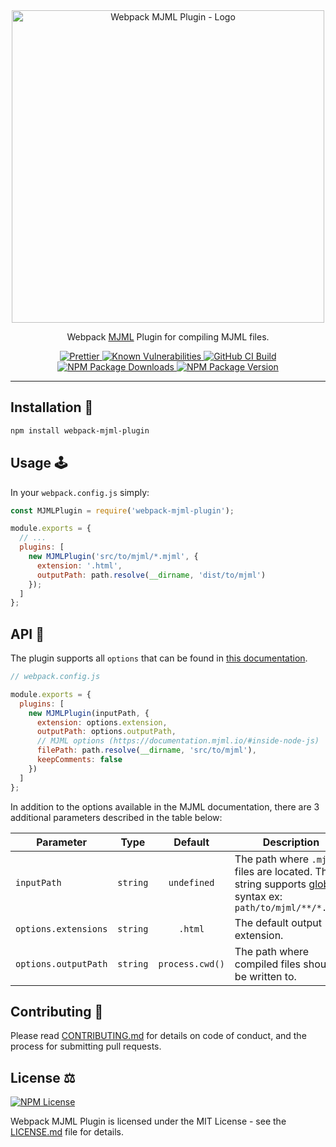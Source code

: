 <div align="center">
  <img
    width="500px"
    src="https://raw.githubusercontent.com/matteobertoldo/webpack-mjml-plugin/master/assets/webpack-mjml-plugin-logo.svg?sanitize=true"
    alt="Webpack MJML Plugin - Logo"
  />
</div>

<p align="center">Webpack <a href="https://mjml.io">MJML</a> Plugin for compiling MJML files.</p>

<p align="center">
  <a href="https://github.com/prettier/prettier">
    <img src="https://img.shields.io/badge/code_of-conduct-ff69b4.svg" alt="Prettier" />
  </a>
  <a href="https://snyk.io/test/github/matteobertoldo/webpack-mjml-plugin?targetFile=package.json">
    <img src="https://snyk.io/test/github/matteobertoldo/webpack-mjml-plugin/badge.svg?targetFile=package.json" alt="Known Vulnerabilities" />
  </a>
  <a href="https://github.com/matteobertoldo/webpack-mjml-plugin/actions/workflows/npm-publish.yml">
    <img src="https://github.com/matteobertoldo/webpack-mjml-plugin/actions/workflows/npm-publish.yml/badge.svg" alt="GitHub CI Build">
  </a>
  <a href="https://www.npmjs.com/package/webpack-mjml-plugin">
    <img src="https://img.shields.io/npm/dt/webpack-mjml-plugin.svg" alt="NPM Package Downloads" />
  </a>
  <a href="https://www.npmjs.com/package/webpack-mjml-plugin">
    <img src="https://img.shields.io/npm/v/webpack-mjml-plugin.svg" alt="NPM Package Version" />
  </a>
</p>

---

## Installation :gift:

```sh
npm install webpack-mjml-plugin
```

## Usage :joystick:

In your `webpack.config.js` simply:

```javascript
const MJMLPlugin = require('webpack-mjml-plugin');

module.exports = {
  // ...
  plugins: [
    new MJMLPlugin('src/to/mjml/*.mjml', {
      extension: '.html',
      outputPath: path.resolve(__dirname, 'dist/to/mjml')
    });
  ]
};
```

## API :bee:

The plugin supports all `options` that can be found in [this documentation](https://documentation.mjml.io/#inside-node-js).

```js
// webpack.config.js

module.exports = {
  plugins: [
    new MJMLPlugin(inputPath, {
      extension: options.extension,
      outputPath: options.outputPath,
      // MJML options (https://documentation.mjml.io/#inside-node-js)
      filePath: path.resolve(__dirname, 'src/to/mjml'),
      keepComments: false
    })
  ]
};
```

In addition to the options available in the MJML documentation, there are 3 additional parameters described in the table below:

| Parameter            |   Type   |     Default     | Description                                                                                                                                               |
| -------------------- | :------: | :-------------: | --------------------------------------------------------------------------------------------------------------------------------------------------------- |
| `inputPath`          | `string` |   `undefined`   | The path where `.mjml` files are located. The string supports [glob](https://github.com/isaacs/node-glob#glob-primer) syntax ex: `path/to/mjml/**/*.mjml` |
| `options.extensions` | `string` |     `.html`     | The default output extension.                                                                                                                             |
| `options.outputPath` | `string` | `process.cwd()` | The path where compiled files should be written to.                                                                                                       |

## Contributing :busts_in_silhouette:

Please read [CONTRIBUTING.md](https://github.com/matteobertoldo/webpack-mjml-plugin/blob/master/CONTRIBUTING.md) for details on code of conduct, and the process for submitting pull requests.

## License :balance_scale:

<p>
  <a href="https://www.npmjs.com/package/webpack-mjml-plugin">
    <img src="https://img.shields.io/npm/l/webpack-mjml-plugin.svg" alt="NPM License" />
  </a>
</p>

Webpack MJML Plugin is licensed under the MIT License - see the [LICENSE.md](https://github.com/matteobertoldo/webpack-mjml-plugin/blob/master/LICENSE) file for details.
